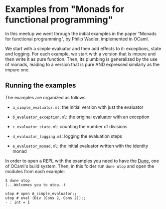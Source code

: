 Examples from "Monads for functional programming"
=================================================

In this meetup we went through the initial examples in the paper "Monads for
functional programming", by Philip Wadler, implemented in OCaml.

We start with a simple evaluator and then add effects to it: exceptions, state
and logging. For each example, we start with a version that is impure and then
write it as pure function. Then, its plumbing is generalized by the use of
monads, leading to a version that is pure AND expressed similarly as the impure
one.

Running the examples
--------------------

The examples are organized as follows:

- `a_simple_evaluator.ml`: the initial version with just the evaluator

- `b_evaluator_exception.ml`: the original evaluator with an exception

- `c_evaluator_state.ml`: counting the number of divisions

- `d_evaluator_logging.ml`: logging the evaluation steps

- `e_evaluator_monad.ml`: the initial evaluator written with the identity monad

In order to open a REPL with the examples you need to have the
[Dune](https://github.com/ocaml/dune), one of OCaml's build system. Then, in this
folder run `dune utop` and open the modules from each example:

```
$ dune utop
(...Welcomes you to utop..)

utop # open A_simple_evaluator;;
utop # eval (Div (Cons 2, Cons 2));;
- : int = 1
```

